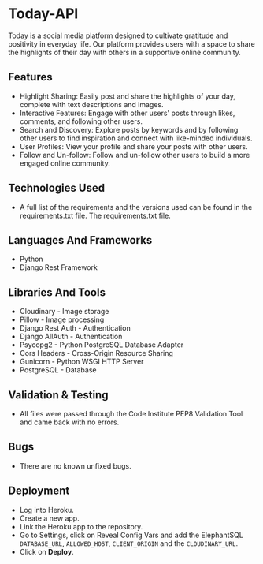 # Today-API

Today is a social media platform designed to cultivate gratitude and positivity in everyday life. Our platform provides users with a space to share the highlights of their day with others in a supportive online community.

## Features
- Highlight Sharing: Easily post and share the highlights of your day, complete with text descriptions and images.
- Interactive Features: Engage with other users' posts through likes, comments, and following other users.
- Search and Discovery: Explore posts by keywords and by following other users to find inspiration and connect with like-minded individuals.
- User Profiles: View your profile and share your posts with other users.
- Follow and Un-follow: Follow and un-follow other users to build a more engaged online community.

## Technologies Used
- A full list of the requirements and the versions used can be found in the requirements.txt file. The requirements.txt file.

## Languages And Frameworks
- Python
- Django Rest Framework

## Libraries And Tools
- Cloudinary - Image storage
- Pillow - Image processing
- Django Rest Auth - Authentication
- Django AllAuth - Authentication
- Psycopg2 - Python PostgreSQL Database Adapter
- Cors Headers - Cross-Origin Resource Sharing
- Gunicorn - Python WSGI HTTP Server
- PostgreSQL - Database

## Validation & Testing
- All files were passed through the Code Institute PEP8 Validation Tool and came back with no errors.

## Bugs
- There are no known unfixed bugs.

## Deployment
- Log into Heroku.
- Create a new app.
- Link the Heroku app to the repository.
- Go to Settings, click on Reveal Config Vars and add the ElephantSQL `DATABASE_URL`, `ALLOWED_HOST`, `CLIENT_ORIGIN` and the `CLOUDINARY_URL`.
- Click on **Deploy**.

